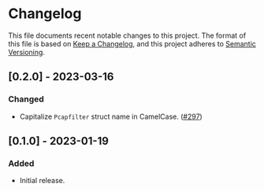 # Changelog

This file documents recent notable changes to this project. The format of this
file is based on [Keep a Changelog](https://keepachangelog.com/en/1.0.0/), and
this project adheres to [Semantic
Versioning](https://semver.org/spec/v2.0.0.html).

## [0.2.0] - 2023-03-16

### Changed

- Capitalize `Pcapfilter` struct name in CamelCase. ([#297])

[#297]: https://github.com/aicers/giganto/pull/297

## [0.1.0] - 2023-01-19

### Added

- Initial release.
